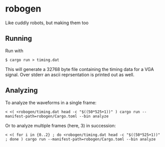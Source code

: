 # robogen
Like cuddly robots, but making them too

## Running

Run with
```
$ cargo run > timing.dat
```

This will generate a 32768 byte file containing the timing data for a VGA signal.
Over stderr an ascii reprsentation is printed out as well.

## Analyzing

To analyze the waveforms in a single frame:

```
< <( <robogen/timing.dat head -c "$((50*525+1))" ) cargo run --manifest-path=robogen/Cargo.toml --bin analyze
```

Or to analyze multiple frames (here, 3) in succession:

```
< <( for i in {0..2} ; do <robogen/timing.dat head -c "$((50*525+1))" ; done ) cargo run --manifest-path=robogen/Cargo.toml --bin analyze
```
